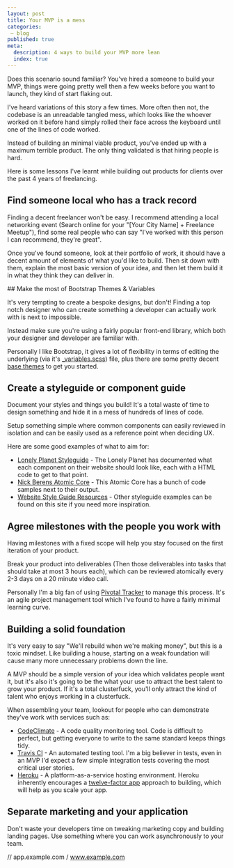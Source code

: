 ```yaml
---
layout: post
title: Your MVP is a mess
categories:
 – blog
published: true
meta:
  description: 4 ways to build your MVP more lean
  index: true
---
```


Does this scenario sound familiar? You've hired a someone to build your MVP, things were going pretty well then a few weeks before you want to launch, they kind of start flaking out.

I've heard variations of this story a few times. More often then not, the codebase is an unreadable tangled mess, which looks like the whoever worked on it before hand simply rolled their face across the keyboard until one of the lines of code worked.

Instead of building an minimal viable product, you've ended up with a maximum terrible product. The only thing validated is that hiring people is hard.

Here is some lessons I've learnt while building out products for clients over the past 4 years of freelancing.

## Find someone local who has a track record

Finding a decent freelancer won't be easy. I recommend attending a local networking event (Search online for your "[Your City Name] + Freelance Meetup"), find some real people who can say "I've worked with this person I can recommend, they're great".

Once you've found someone, look at their portfolio of work, it should have a decent amount of elements of what you'd like to build. Then sit down with them, explain the most basic version of your idea, and then let them build it in what they think they can deliver in.

## Make the most of Bootstrap Themes & Variables

It's very tempting to create a bespoke designs, but don't! Finding a top notch designer who can create something a developer can actually work with is next to impossible.

Instead make sure you're using a fairly popular front-end library, which both your designer and developer are familiar with. 

Personally I like Bootstrap, it gives a lot of flexibility in terms of editing the underlying (via it's [_variables.scss](https://github.com/twbs/bootstrap/blob/v4-dev/scss/_variables.scss)) file, plus there are some pretty decent [base themes](https://themes.getbootstrap.com/) to get you started.

## Create a styleguide or component guide

Document your styles and things you build! It's a total waste of time to design something and hide it in a mess of hundreds of lines of code.

Setup something simple where common components can easily reviewed in isolation and can be easily used as a reference point when deciding UX.

Here are some good examples of what to aim for:

- [Lonely Planet Styleguide](http://rizzo.lonelyplanet.com/styleguide/ui-components/buttons) - The Lonely Planet has documented what each component on their website should look like, each with a HTML code to get to that point.
- [Nick Berens Atomic Core](http://www.nickberens.me/atomic-docs/atomic-core/atoms.php#buttons) - This Atomic Core has a bunch of code samples next to their output.
- [Website Style Guide Resources](http://styleguides.io/) - Other styleguide examples can be found on this site if you need more inspiration.

## Agree milestones with the people you work with

Having milestones with a fixed scope will help you stay focused on the first iteration of your product. 

Break your product into deliverables (Then those deliverables into tasks that should take at most 3 hours each), which can be reviewed atomically every 2-3 days on a 20 minute video call. 

Personally I'm a big fan of using [Pivotal Tracker](https://www.pivotaltracker.com/) to manage this process. It's an agile project management tool which I've found to have a fairly minimal learning curve.

## Building a solid foundation

It's very easy to say "We'll rebuild when we're making money", but this is a toxic mindset. Like building a house, starting on a weak foundation will cause many more unnecessary problems down the line.

A MVP should be a simple version of your idea which validates people want it, but it's also it's going to be the what your use to attract the best talent to grow your product. If it's a total clusterfuck, you'll only attract the kind of talent who enjoys working in a clusterfuck.

When assembling your team, lookout for people who can demonstrate they've work with services such as:

- [CodeClimate](https://codeclimate.com/) - A code quality monitoring tool. Code is difficult to perfect, but getting everyone to write to the same standard keeps things tidy.
- [Travis CI](https://travis-ci.org/) - An automated testing tool. I'm a big believer in tests, even in an MVP I'd expect a few simple integration tests covering the most critical user stories.
- [Heroku](https://www.heroku.com/) - A platform-as-a-service hosting environment. Heroku inherently encourages a [twelve-factor app](https://12factor.net/) approach to building, which will help as you scale your app.

## Separate marketing and your application

Don't waste your developers time on tweaking marketing copy and building landing pages. Use something where you can work asynchronously to your team.

// app.example.com / www.example.com
